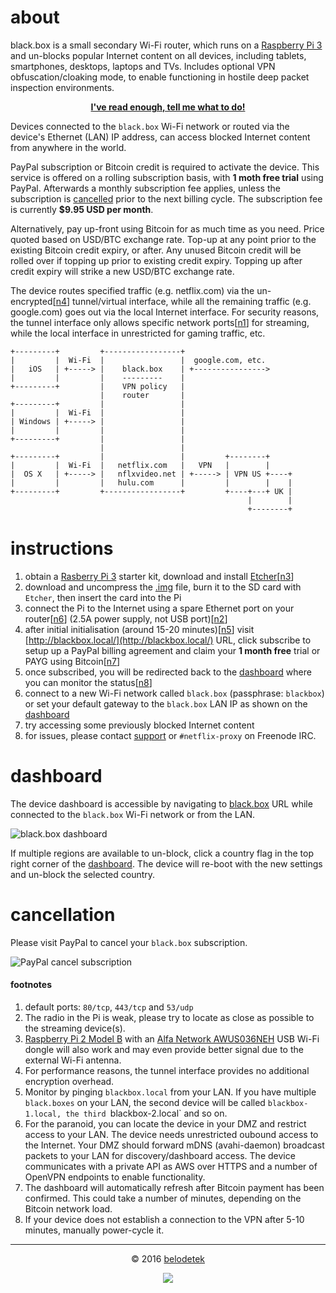 # about
black.box is a small secondary Wi-Fi router, which runs on a [Raspberry Pi 3](https://en.wikipedia.org/wiki/Raspberry_Pi) and un-blocks popular Internet content on all devices, including tablets, smartphones, desktops, laptops and TVs. Includes optional VPN obfuscation/cloaking mode, to enable functioning in hostile deep packet inspection environments.

<p align="center"><a href="http://black-box.belodedenko.me/#instructions"><strong>I've read enough, tell me what to do!</strong></a></p>

Devices connected to the `black.box` Wi-Fi network or routed via the device's Ethernet (LAN) IP address, can access blocked Internet content from anywhere in the world.

PayPal subscription or Bitcoin credit is required to activate the device. This service is offered on a rolling subscription basis, with **1 moth free trial** using PayPal. Afterwards a monthly subscription fee applies, unless the subscription is [cancelled](#cancellation) prior to the next billing cycle. The subscription fee is currently **$9.95 USD per month**.

Alternatively, pay up-front using Bitcoin for as much time as you need. Price quoted based on USD/BTC exchange rate. Top-up at any point prior to the existing Bitcoin credit expiry, or after. Any unused Bitcoin credit will be rolled over if topping up prior to existing credit expiry. Topping up after credit expiry will strike a new USD/BTC exchange rate.

The device routes specified traffic (e.g. netflix.com) via the un-encrypted[[n4](#footnotes)] tunnel/virtual interface, while all the remaining traffic (e.g. google.com) goes out via the local Internet interface. For security reasons, the tunnel interface only allows specific network ports[[n1](#footnotes)] for streaming, while the local interface in unrestricted for gaming traffic, etc.

```
+---------+         +-----------------+
|         |  Wi-Fi  |                 |  google.com, etc.
|   iOS   | +-----> |    black.box    | +---------------->
|         |         |    ---------    |
+---------+         |    VPN policy   |
                    |    router       |
+---------+         |                 |
|         |  Wi-Fi  |                 |
| Windows | +-----> |                 |
|         |         |                 |
+---------+         |                 |
                    |                 |
+---------+         |                 |         +--------+
|         |  Wi-Fi  |   netflix.com   |   VPN   |        |
|  OS X   | +-----> |   nflxvideo.net | +-----> | VPN US +----+
|         |         |   hulu.com      |         |        |    |
+---------+         +-----------------+         +----+---+ UK |
                                                     |        |
                                                     +--------+
```

# instructions
1. obtain a [Rasberry Pi 3](https://www.amazon.co.uk/Raspberry-Pi-Official-Desktop-Starter/dp/B01CI5879A) starter kit, download and install [Etcher](http://www.etcher.io/)[[n3](#footnotes)]
2. download and uncompress the [.img](https://s3.eu-central-1.amazonaws.com/belodetech/resin-rpi3-1.24.1-2.8.3-eef8cf4afe02.img.gz) file, burn it to the SD card with `Etcher`, then insert the card into the Pi
3. connect the Pi to the Internet using a spare Ethernet port on your router[[n6](#footnotes)] (2.5A power supply, not USB port)[[n2](#footnotes)]
4. after initial initialisation (around 15-20 minutes)[[n5](#footnotes)] visit [http://blackbox.local/](http://blackbox.local/) URL, click subscribe to setup up a PayPal billing agreement and claim your **1 month free** trial or PAYG using Bitcoin[[n7](#footnotes)]
5. once subscribed, you will be redirected back to the [dashboard](#dashboard) where you can monitor the status[[n8](#footnotes)]
7. connect to a new Wi-Fi network called `black.box` (passphrase: `blackbox`) or set your default gateway to the `black.box` LAN IP as shown on the [dashboard](#dashboard)
8. try accessing some previously blocked Internet content
9. for issues, please contact [support](mailto:blackbox@belodedenko.me) or `#netflix-proxy` on Freenode IRC.

# dashboard
The device dashboard is accessible by navigating to [black.box](http://blackbox.local/) URL while connected to the `black.box` Wi-Fi network or from the LAN.

![black.box dashboard](https://raw.githubusercontent.com/ab77/black.box/master/images/dashboard.png)

If multiple regions are available to un-block, click a country flag in the top right corner of the [dashboard](#dashboard). The device will re-boot with the new settings and un-block the selected country.

# cancellation
Please visit PayPal to cancel your `black.box` subscription.

![PayPal cancel subscription](https://raw.githubusercontent.com/ab77/black.box/master/images/paypal.png)

#### footnotes
1. default ports: `80/tcp`, `443/tcp` and `53/udp`
2. The radio in the Pi is weak, please try to locate as close as possible to the streaming device(s).
3. [Raspberry Pi 2 Model B](https://www.raspberrypi.org/products/raspberry-pi-2-model-b/) with an [Alfa Network AWUS036NEH](https://www.amazon.co.uk/dp/B003JTM9JY) USB Wi-Fi dongle will also work and may even provide better signal due to the external Wi-Fi antenna.
4. For performance reasons, the tunnel interface provides no additional encryption overhead.
5. Monitor by pinging `blackbox.local` from your LAN. If you have multiple `black.boxes` on your LAN, the second device will be called `blackbox-1.local, the third `blackbox-2.local` and so on.
6. For the paranoid, you can locate the device in your DMZ and restrict access to your LAN. The device needs unrestricted oubound access to the Internet. Your DMZ should forward mDNS (avahi-daemon) broadcast packets to your LAN for discovery/dashboard access. The device communicates with a private API as AWS over HTTPS and a number of OpenVPN endpoints to enable functionality.
7. The dashboard will automatically refresh after Bitcoin payment has been confirmed. This could take a number of minutes, depending on the Bitcoin network load.
8. If your device does not establish a connection to the VPN after 5-10 minutes, manually power-cycle it.

<hr>
<p align="center">&copy; 2016 <a href="http://ab77.github.io/">belodetek</a></p>
<p align="center"><a href="http://anton.belodedenko.me/"><img src="https://avatars2.githubusercontent.com/u/2033996?v=3&s=50"></a></p>
